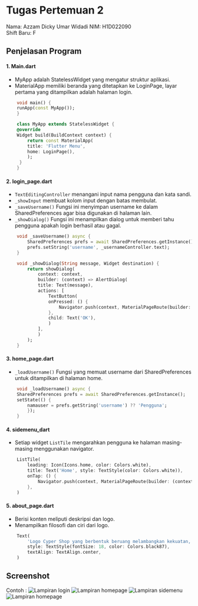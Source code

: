 # Tugas Pertemuan 2

Nama: Azzam Dicky Umar Widadi 
NIM: H1D022090  
Shift Baru: F

## Penjelasan Program

#### 1. Main.dart
- MyApp adalah StatelessWidget yang mengatur struktur aplikasi.
- MaterialApp memiliki beranda yang ditetapkan ke LoginPage, layar pertama yang ditampilkan adalah halaman login.
```dart
    void main() {
    runApp(const MyApp());
    }

    class MyApp extends StatelessWidget {
    @override
    Widget build(BuildContext context) {
        return const MaterialApp(
        title: 'Flutter Menu',
        home: LoginPage(),
        );
     }
    }
```
#### 2. login_page.dart
- `TextEditingController` menangani input nama pengguna dan kata sandi.
- `_showInput` membuat kolom input dengan batas membulat.
- `_saveUsername()` Fungsi ini menyimpan username ke dalam SharedPreferences agar bisa digunakan di halaman lain.
- `_showDialog()` Fungsi ini menampilkan dialog untuk memberi tahu pengguna apakah login berhasil atau gagal.
```dart
    void _saveUsername() async {
        SharedPreferences prefs = await SharedPreferences.getInstance();
        prefs.setString('username', _usernameController.text);
    }

    void _showDialog(String message, Widget destination) {
        return showDialog(
            context: context,
            builder: (context) => AlertDialog(
            title: Text(message),
            actions: [
                TextButton(
                onPressed: () {
                    Navigator.push(context, MaterialPageRoute(builder: (context) => destination));
                },
                child: Text('OK'),
                )
            ],
            )
        );
    }
```

#### 3. home_page.dart
- `_loadUsername()` Fungsi yang memuat username dari SharedPreferences untuk ditampilkan di halaman home.
```dart
    void _loadUsername() async {
    SharedPreferences prefs = await SharedPreferences.getInstance();
    setState(() {
        namauser = prefs.getString('username') ?? 'Pengguna';
        });
    }
```

#### 4. sidemenu_dart
- Setiap widget `ListTile` mengarahkan pengguna ke halaman masing-masing menggunakan navigator.
```dart
    ListTile(
        leading: Icon(Icons.home, color: Colors.white),
        title: Text('Home', style: TextStyle(color: Colors.white)),
        onTap: () {
            Navigator.push(context, MaterialPageRoute(builder: (context) => HomePage()));
        },
    )
```
#### 5. about_page.dart
- Berisi konten meliputi deskripsi dan logo.
- Menampilkan filosofi dan ciri dari logo.
```dart
    Text(
        'Logo Cyper Shop yang berbentuk beruang melambangkan kekuatan, ketahanan, dan kepercayaan...',
        style: TextStyle(fontSize: 18, color: Colors.black87),
        textAlign: TextAlign.center,
    )
```

## Screenshot
Contoh :
![Lampiran login](login.png)
![Lampiran homepage](homepage.png)
![Lampiran sidemenu](sidemenu.png)
![Lampiran homepage](homepage.png)


